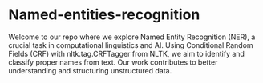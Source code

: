 # Named-entities-recognition
Welcome to our repo where we explore Named Entity Recognition (NER), a crucial task in computational linguistics and AI. Using Conditional Random Fields (CRF) with nltk.tag.CRFTagger from NLTK, we aim to identify and classify proper names from text. Our work contributes to better understanding and structuring unstructured data.
